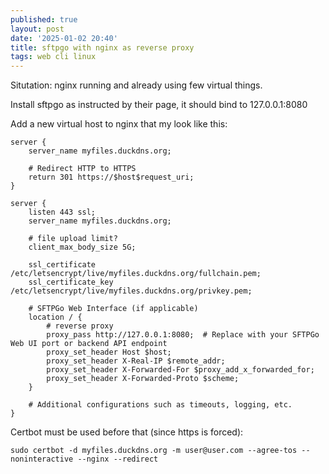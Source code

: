 ```yaml
---
published: true
layout: post
date: '2025-01-02 20:40'
title: sftpgo with nginx as reverse proxy
tags: web cli linux
---
```

Situtation: nginx running and already using few virtual things.

Install sftpgo as instructed by their page, it should bind to 127.0.0.1:8080

Add a new virtual host to nginx that my look like this:

    server {
        server_name myfiles.duckdns.org;

        # Redirect HTTP to HTTPS
        return 301 https://$host$request_uri;
    }

    server {
        listen 443 ssl;
        server_name myfiles.duckdns.org;

        # file upload limit?
        client_max_body_size 5G;

        ssl_certificate /etc/letsencrypt/live/myfiles.duckdns.org/fullchain.pem;
        ssl_certificate_key /etc/letsencrypt/live/myfiles.duckdns.org/privkey.pem;

        # SFTPGo Web Interface (if applicable)
        location / {
            # reverse proxy
            proxy_pass http://127.0.0.1:8080;  # Replace with your SFTPGo Web UI port or backend API endpoint
            proxy_set_header Host $host;
            proxy_set_header X-Real-IP $remote_addr;
            proxy_set_header X-Forwarded-For $proxy_add_x_forwarded_for;
            proxy_set_header X-Forwarded-Proto $scheme;
        }

        # Additional configurations such as timeouts, logging, etc.
    }

Certbot must be used before that (since https is forced):

    sudo certbot -d myfiles.duckdns.org -m user@user.com --agree-tos --noninteractive --nginx --redirect
